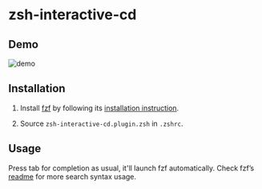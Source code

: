 # zsh-interactive-cd

## Demo

![demo](/ohmyzsh/ohmyzsh/master/plugins/zsh-interactive-cd/demo.gif)

## Installation

1. Install [fzf](https://github.com/junegunn/fzf) by following its [installation instruction](https://github.com/junegunn/fzf#installation).

2. Source `zsh-interactive-cd.plugin.zsh` in `.zshrc`.

## Usage

Press tab for completion as usual, it'll launch fzf automatically. Check fzf’s [readme](https://github.com/junegunn/fzf#search-syntax) for more search syntax usage.
